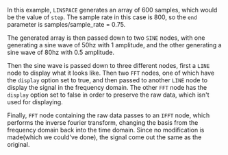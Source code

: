 In this example, `LINSPACE` generates an array of 600 samples, which would be the value of `step`.
The sample rate in this case is 800, so the `end` parameter is samples/sample_rate = 0.75.

The generated array is then passed down to two `SINE` nodes, with one generating a sine wave of 50hz with 1 amplitude,
and the other generating a sine wave of 80hz with 0.5 amplitude.

Then the sine wave is passed down to three different nodes, first a `LINE` node to display what it looks like.
Then two `FFT` nodes, one of which have the `display` option set to true, and then passed to another `LINE`
node to display the signal in the frequency domain.
The other `FFT` node has the `display` option set to false in order to preserve the raw data, which isn't used for displaying.

Finally, `FFT` node containing the raw data passes to an `IFFT` node, which performs the inverse fourier transform,
changing the basis from the frequency domain back into the time domain.
Since no modification is made(which we could've done), the signal come out the same as the original.